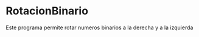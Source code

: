 RotacionBinario
===============

Este programa permite rotar numeros binarios a la derecha y a la izquierda

